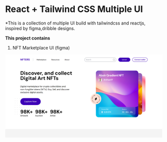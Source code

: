 # React + Tailwind CSS Multiple UI 

*This is a collection of multiple UI build with tailwindcss and reactjs, inspired by figma,dribble designs.

**This project contains**

1. NFT Marketplace UI (figma)

![NFT](./public/NFT-UI.png)